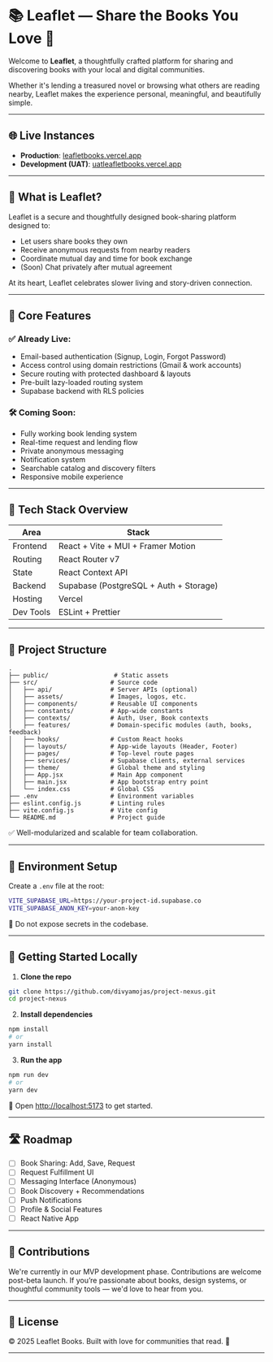 # 📚 Leaflet — Share the Books You Love 🌿

Welcome to **Leaflet**, a thoughtfully crafted platform for sharing and discovering books with your local and digital communities.

Whether it's lending a treasured novel or browsing what others are reading nearby, Leaflet makes the experience personal, meaningful, and beautifully simple.

---

## 🌐 Live Instances

- **Production**: [leafletbooks.vercel.app](https://leafletbooks.vercel.app/)
- **Development (UAT)**: [uatleafletbooks.vercel.app](https://uatleafletbooks.vercel.app/)

---

## 🌱 What is Leaflet?

Leaflet is a secure and thoughtfully designed book-sharing platform designed to:

- Let users share books they own
- Receive anonymous requests from nearby readers
- Coordinate mutual day and time for book exchange
- (Soon) Chat privately after mutual agreement

At its heart, Leaflet celebrates slower living and story-driven connection.

---

## 🚀 Core Features

### ✅ Already Live:

- Email-based authentication (Signup, Login, Forgot Password)
- Access control using domain restrictions (Gmail & work accounts)
- Secure routing with protected dashboard & layouts
- Pre-built lazy-loaded routing system
- Supabase backend with RLS policies

### 🛠 Coming Soon:

- Fully working book lending system
- Real-time request and lending flow
- Private anonymous messaging
- Notification system
- Searchable catalog and discovery filters
- Responsive mobile experience

---

## 🧰 Tech Stack Overview

| Area      | Stack                                  |
| --------- | -------------------------------------- |
| Frontend  | React + Vite + MUI + Framer Motion     |
| Routing   | React Router v7                        |
| State     | React Context API                      |
| Backend   | Supabase (PostgreSQL + Auth + Storage) |
| Hosting   | Vercel                                 |
| Dev Tools | ESLint + Prettier                      |

---

## 📁 Project Structure

```
.
├── public/                  # Static assets
├── src/                    # Source code
│   ├── api/                # Server APIs (optional)
│   ├── assets/             # Images, logos, etc.
│   ├── components/         # Reusable UI components
│   ├── constants/          # App-wide constants
│   ├── contexts/           # Auth, User, Book contexts
│   ├── features/           # Domain-specific modules (auth, books, feedback)
│   ├── hooks/              # Custom React hooks
│   ├── layouts/            # App-wide layouts (Header, Footer)
│   ├── pages/              # Top-level route pages
│   ├── services/           # Supabase clients, external services
│   ├── theme/              # Global theme and styling
│   ├── App.jsx             # Main App component
│   ├── main.jsx            # App bootstrap entry point
│   └── index.css           # Global CSS
├── .env                    # Environment variables
├── eslint.config.js        # Linting rules
├── vite.config.js          # Vite config
└── README.md               # Project guide
```

✅ Well-modularized and scalable for team collaboration.

---

## 🔐 Environment Setup

Create a `.env` file at the root:

```bash
VITE_SUPABASE_URL=https://your-project-id.supabase.co
VITE_SUPABASE_ANON_KEY=your-anon-key
```

🚫 Do not expose secrets in the codebase.

---

## 🧪 Getting Started Locally

1. **Clone the repo**

```bash
git clone https://github.com/divyamojas/project-nexus.git
cd project-nexus
```

2. **Install dependencies**

```bash
npm install
# or
yarn install
```

3. **Run the app**

```bash
npm run dev
# or
yarn dev
```

📍 Open [http://localhost:5173](http://localhost:5173) to get started.

---

## 🛣️ Roadmap

- [ ] Book Sharing: Add, Save, Request
- [ ] Request Fulfillment UI
- [ ] Messaging Interface (Anonymous)
- [ ] Book Discovery + Recommendations
- [ ] Push Notifications
- [ ] Profile & Social Features
- [ ] React Native App

---

## 🤝 Contributions

We're currently in our MVP development phase. Contributions are welcome post-beta launch.
If you’re passionate about books, design systems, or thoughtful community tools — we'd love to hear from you.

---

## 📄 License

© 2025 Leaflet Books. Built with love for communities that read. 🌿

---
